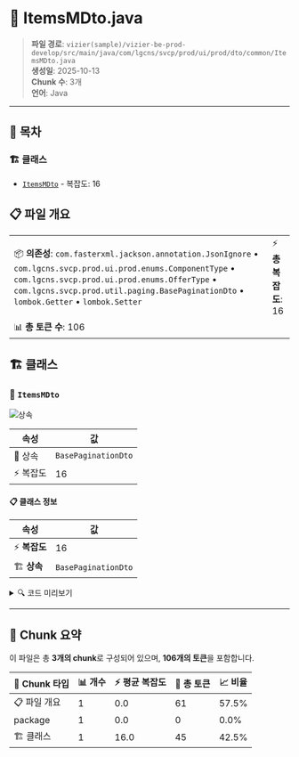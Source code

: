 # 📄 ItemsMDto.java

> **파일 경로**: `vizier(sample)/vizier-be-prod-develop/src/main/java/com/lgcns/svcp/prod/ui/prod/dto/common/ItemsMDto.java`  
> **생성일**: 2025-10-13  
> **Chunk 수**: 3개  
> **언어**: Java
---

## 📑 목차

### 🏗️ 클래스
- [`ItemsMDto`](#class-itemsmdto) - 복잡도: 16

## 📋 파일 개요

| | |
|--|--|
| 📦 **의존성**: `com.fasterxml.jackson.annotation.JsonIgnore` • `com.lgcns.svcp.prod.ui.prod.enums.ComponentType` • `com.lgcns.svcp.prod.ui.prod.enums.OfferType` • `com.lgcns.svcp.prod.util.paging.BasePaginationDto` • `lombok.Getter` • `lombok.Setter` | ⚡ **총 복잡도**: 16 |
| 📊 **총 토큰 수**: 106 |  |



## 🏗️ 클래스

### <a id="class-itemsmdto"></a>🎯 `ItemsMDto`

![상속](https://img.shields.io/badge/상속-1개-blue)

| 속성 | 값 |
|------|----|
| 🧬 상속 | `BasePaginationDto` |
| ⚡ 복잡도 | 16 |



#### 📋 클래스 정보

| 속성 | 값 |
|------|----|
| ⚡ **복잡도** | 16 || 📍 **라인 범위** | 13-13 |
| 🏗️ **상속** | `BasePaginationDto` || 🏷️ **태그** | `class, java` |

<details>
<summary>🔍 코드 미리보기</summary>

```java
public class ItemsMDto extends BasePaginationDto {
	private String prodUuid;
	private String prodItemCd;
	private String prodItemNm;
	private ComponentType componentType;
	private String itemTypeNm;
	private String itemDetlTypeCd;
	private String rgstUsr;
	private String rgstDtm;
	private String updUsr;
	private String updDtm;
	@JsonIgnore
	private OfferType offerType;
	@JsonIgnore
	private String baseUuid;
}...
```

**Chunk 정보**
- 🆔 **ID**: `cce7310e336e`
- 📍 **라인**: 13-13
- 📊 **토큰**: 45
- 🏷️ **태그**: `class, java`

</details>

---





## 🧩 Chunk 요약

이 파일은 총 **3개의 chunk**로 구성되어 있으며, **106개의 토큰**을 포함합니다.

| 🧩 Chunk 타입 | 📊 개수 | ⚡ 평균 복잡도 | 📝 총 토큰 | 📈 비율 |
|---------------|--------|-------------|----------|--------|
| 📋 파일 개요 | 1 | 0.0 | 61 | 57.5% |
| package | 1 | 0.0 | 0 | 0.0% |
| 🏗️ 클래스 | 1 | 16.0 | 45 | 42.5% |

